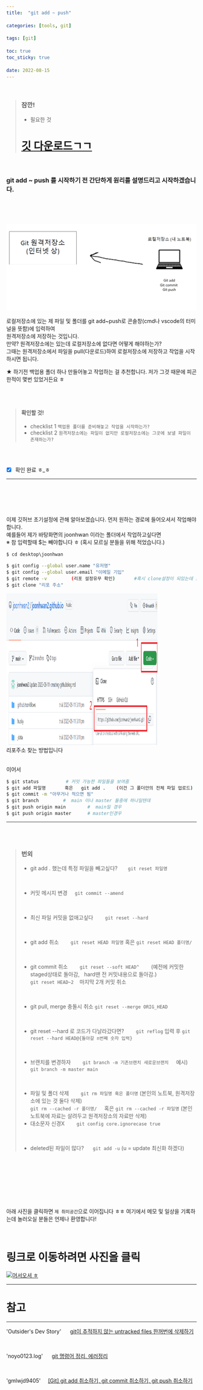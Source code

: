 ```yaml
---
title:  "git add ~ push"

categories: [tools, git]

tags: [git]

toc: true
toc_sticky: true
 
date: 2022-08-15
---
```

<br>

> ### 잠깐!
> * 필요한 것
> # [깃 다운로드ㄱㄱ](https://git-scm.com/downloads)

<br>

### git add ~ push 를 시작하기 전 간단하게 원리를 설명드리고 시작하겠습니다.

<br>
<br>
<br>

![Desktop View](/assets/img/2022-08-15/1.PNG)
   
로컬저장소에 있는 제 파일 및 폴더를 git add~push로 콘솔창(cmd나 vscode의 터미널을 뜻함)에 입력하여\
원격저장소에 저장하는 것입니다.\
만약? 원격저장소에는 있는데 로컬저장소에 없다면 어떻게 해야하는가?\
그때는 원격저장소에서 파일을 pull(다운로드)하여 로컬저장소에 저장하고 작업을 시작하시면 됩니다.
<br>

★ 하기전 백업용 폴더 하나 만들어놓고 작업하는 걸 추천합니다. 저가 그것 때문에 피곤한적이 몇번 있었거든요 ㅎ


<br>
<br>

> #### 확인할 것!
> * checklist 1
> `백업용 폴더를 준비해놓고 작업을 시작하는가?`
> * checklist 2
> `원격저장소에는 파일이 없지만 로컬저장소에는 그곳에 보낼 파일이 존재하는가?`

<br>
<br>

- [x] 확인 완료 ㅎ_ㅎ

***

<br>
<br>
<br>
<br>

이제 깃허브 초기설정에 관해 알아보겠습니다. 먼저 원하는 경로에 들어오셔서 작업해야합니다.\
예를들어 제가 바탕화면의 joonhwan 이라는 폴더에서 작업하고싶다면\
※ 참 입력할때 $는 빼야합니다 ㅎ (혹시 모르실 분들을 위해 적었습니다.)
```
$ cd desktop\joonhwan
```

```bash
$ git config --global user.name "유저명"
$ git config --global user.email "이메일 기입"
$ git remote -v         (리포 설정유무 확인)       #혹시 clone설정이 되있는데 초기화 하고싶다면 git init 입력
$ git clone "리포 주소"
```

<img src="/assets/img/2022-08-12/5.PNG" width="400" height="400">

<br>
리포주소 찾는 방법입니다 

<br>
<br>

이어서

```bash
$ git status          # 커밋 가능한 파일들을 보여줌
$ git add 파일명       혹은   git add .    (이건 그 폴더안의 전체 파일 업로드)
$ git commit -m "아무거나 적으면 됨"
$ git branch         #  main 이나 master 둘중에 하나일텐데
$ git push origin main        #  main일 경우
$ git push origin master      # master인경우
```

***

<br>
<br>

> ### 번외
> * git add . 했는데 특정 파일을 빼고싶다? &nbsp;&nbsp;&nbsp;&nbsp;&nbsp;
> `git reset 파일명`
>  
> <br>
> 
> * 커밋 메시지 변경 &nbsp;&nbsp;&nbsp;
> `git commit --amend`
>  
> <br>
> 
> * 최신 파일 커밋을 없애고싶다 &nbsp;&nbsp;&nbsp;&nbsp;&nbsp;&nbsp;
> `git reset --hard`
>  
> <br>
> 
> * git add 취소 &nbsp;&nbsp;&nbsp;&nbsp;&nbsp;&nbsp;
> `git reset HEAD 파일명`   혹은 `git reset HEAD 폴더명/`
>  
> <br>
> 
> * git commit 취소 &nbsp;&nbsp;&nbsp;&nbsp;&nbsp;&nbsp;
> `git reset --soft HEAD^` &nbsp;&nbsp;&nbsp;&nbsp;&nbsp;&nbsp; (예전에 커밋한 staged상태로 돌아감, &nbsp; hard땐 전 커밋내용으로 돌아감.)\
> `git reset HEAD~2` &nbsp;&nbsp; 마지막 2개 커밋 취소
>  
> <br>
> 
> * git pull, merge 충돌시 취소
> `git reset --merge ORIG_HEAD`
>  
> <br>
> 
> * git reset --hard 로 코드가 다날라갔다면? &nbsp;&nbsp;&nbsp;&nbsp;&nbsp;&nbsp;
> `git reflog` 입력 후 `git reset --hard HEAD@{돌아갈 n번째 숫자 입력}`
>  
> <br>
> 
> * 브랜치를 변경하자 &nbsp;&nbsp;&nbsp;&nbsp;&nbsp;&nbsp;
> `git branch -m 기존브랜치 새로운브랜치` &nbsp;&nbsp;&nbsp; 예시) `git branch -m master main`
>  
> <br>
> 
> * 파일 및 폴더 삭제 &nbsp;&nbsp;&nbsp;&nbsp;&nbsp;&nbsp;
> `git rm 파일명 혹은 폴더명` (본인의 노트북, 원격저장소에 있는 것 둘다 삭제)\
> `git rm --cached -r 폴더명/` &nbsp;&nbsp;&nbsp; 혹은 `git rm --cached -r 파일명` (본인 노트북에 자료는 살려두고 원격저장소의 자료만 삭제)
> * 대소문자 신경X &nbsp;&nbsp;&nbsp;&nbsp;&nbsp;&nbsp;     `git config core.ignorecase true`
>
> <br>
>
> * deleted된 파일이 많다? &nbsp;&nbsp;&nbsp;&nbsp;
> `git add -u` (u = update 최신화 하겠다)


<br>
<br>
<br>
<br>
<br>
<br>
<br>


아래 사진을 클릭하면 `제 취미공간`으로 이어집니다 ㅎㅎ 여기에서 메모 및 일상을 기록하는데 놀러오실 분들은 언제나 환영합니다!

<br>

# 링크로 이동하려면 사진을 클릭

[![어서오셔 ㅎ](https://encrypted-tbn0.gstatic.com/images?q=tbn:ANd9GcQk-zPB4TCuWRNJVIF0aWgniDPNJgUTdXmILg&usqp=CAU)](https://discord.gg/zkzk5xtm)


---
# 참고
---
'Outsider's Dev Story' &nbsp;&nbsp;&nbsp;&nbsp;   [git이 추적하지 않는 untracked files 한꺼번에 삭제하기](https://blog.outsider.ne.kr/1164)

<br>

'noyo0123.log' &nbsp;&nbsp;&nbsp;&nbsp; [git 명령어 정리, 에러정리](https://velog.io/@noyo0123/git-%EB%AA%85%EB%A0%B9%EC%96%B4-%EC%A0%95%EB%A6%AC-%EC%97%90%EB%9F%AC%EC%A0%95%EB%A6%AC-znk1zz2k5e)

<br>

'gmlwjd9405' &nbsp;&nbsp;&nbsp;&nbsp;[[Git] git add 취소하기, git commit 취소하기, git push 취소하기](https://gmlwjd9405.github.io/2018/05/25/git-add-cancle.html)